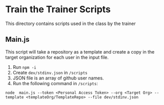 # Train the Trainer Scripts
This directory contains scripts used in the class by the trainer

## Main.js

This script will take a repository as a template and create a copy in the target organization for each user in the input file.

1. Run `npm -i`
2. Create `dev/stdinv.json` in `/scripts`
3. JSON file is an array of github user names.
4. Run the following command in `/scripts`:

```
node  main.js --token <Personal Access Token> --org <Target Org> --template <templateOrg/TemplateRepo> --file dev/stdinv.json
```
